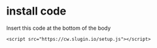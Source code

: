 # install code

Insert this code at the bottom of the body

```
<script src="https://cw.slugin.io/setup.js"></script>
```
